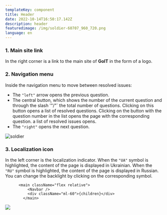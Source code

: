 ```yaml
---
templateKey: component
title: Header
date: 2022-10-14T16:50:17.142Z
description: header
featuredimage: /img/soldier-60707_960_720.png
language: en
---
```


### 1. Main site link

In the right corner is a link to the main site of **GoIT** in the form of a logo.

### 2. Navigation menu

Inside the navigation menu to move between resolved issues:

- The `"left"` arrow opens the previous question.
- The central button, which shows the number of the current question and through the slash '"/"` the total number of questions. Clicking on this button opens a list of resolved questions. Clicking on the button with the question number in the list opens the page with the corresponding question. a list of resolved issues opens.
- The `"right"` opens the next question.

![soldier](/img/soldier-60707_960_720.png)

### 3. Localization icon

In the left corner is the localization indicator. When the `"UA"` symbol is highlighted, the content of the page is displayed in Ukrainian. When the `"RU"` symbol is highlighted, the content of the page is displayed in Russian. You can change the backlight by clicking on the corresponding symbol.

```chuck
      <main className="flex relative">
          <Navbar />
          <div className="ml-60">{children}</div>
        </main>
```

![](/img/soldier-60707_960_720.png)
